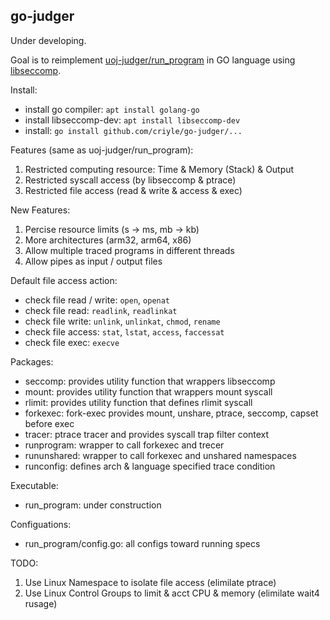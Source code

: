 ## go-judger

Under developing.

Goal is to reimplement [uoj-judger/run_program](https://github.com/vfleaking/uoj) in GO language using [libseccomp](https://github.com/seccomp/libseccomp-golang).

Install:

-   install go compiler: `apt install golang-go`
-   install libseccomp-dev: `apt install libseccomp-dev`
-   install: `go install github.com/criyle/go-judger/...`

Features (same as uoj-judger/run_program):

1.  Restricted computing resource: Time & Memory (Stack) & Output
2.  Restricted syscall access (by libseccomp & ptrace)
3.  Restricted file access (read & write & access & exec)

New Features:

1.  Percise resource limits (s -> ms, mb -> kb)
2.  More architectures (arm32, arm64, x86)
3.  Allow multiple traced programs in different threads
4.  Allow pipes as input / output files

Default file access action:

-   check file read / write: `open`, `openat`
-   check file read: `readlink`, `readlinkat`
-   check file write: `unlink`, `unlinkat`, `chmod`, `rename`
-   check file access: `stat`, `lstat`, `access`, `faccessat`
-   check file exec: `execve`

Packages:

-   seccomp: provides utility function that wrappers libseccomp
-   mount: provides utility function that wrappers mount syscall
-   rlimit: provides utility function that defines rlimit syscall
-   forkexec: fork-exec provides mount, unshare, ptrace, seccomp, capset before exec
-   tracer: ptrace tracer and provides syscall trap filter context
-   runprogram: wrapper to call forkexec and trecer
-   rununshared: wrapper to call forkexec and unshared namespaces
-   runconfig: defines arch & language specified trace condition

Executable:

-   run_program: under construction

Configuations:

-   run_program/config.go: all configs toward running specs

TODO:

1.  Use Linux Namespace to isolate file access (elimilate ptrace)
2.  Use Linux Control Groups to limit & acct CPU & memory (elimilate wait4 rusage)
